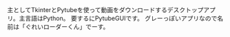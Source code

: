 主としてTkinterとPytubeを使って動画をダウンロードするデスクトップアプリ。主言語はPython。
要するにPytubeGUIです。
グレーっぽいアプリなので名前は「ぐれいローダーくん」でーす。
